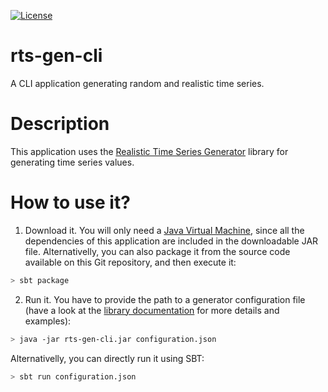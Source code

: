 [![License](http://img.shields.io/:license-Apache%202-red.svg)](http://www.apache.org/licenses/LICENSE-2.0.txt)

# rts-gen-cli
A CLI application generating random and realistic time series.

# Description

This application uses the [Realistic Time Series Generator](https://github.com/cetic/rts-gen) library for generating time series values. 

# How to use it?

1. Download it. You will only need a [Java Virtual Machine](https://java.com), since all the dependencies of this application are included in the downloadable JAR file. Alternativelly, you can also package it from the source code available on this Git repository, and then execute it: 

```bash
> sbt package
```

2. Run it. You have to provide the path to a generator configuration file (have a look at the [library documentation](http://rts-gen.readthedocs.io/en/master/) for more details and examples):

```bash
> java -jar rts-gen-cli.jar configuration.json
```

Alternativelly, you can directly run it using SBT:

```bash
> sbt run configuration.json
```

